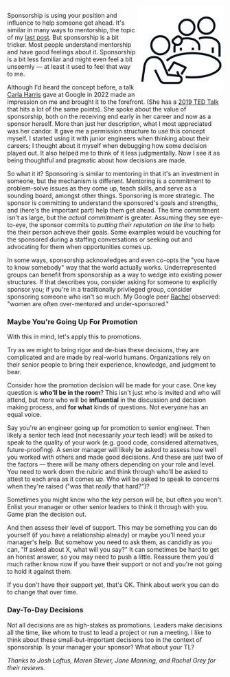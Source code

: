 <!--
.. title: Sponsoring
.. slug: sponsoring
.. date: 2025-03-30 12:00:00 UTC-08:00
.. tags: Management
.. category: 
.. link: 
.. description: 
.. type: text
.. status:
-->

<img style="float:right" class="postimage" src="/f/sponsor.png" alt="One person helping another while at being graded" width=40%>

Sponsorship is using your position and influence to help someone get ahead. It's
similar in many ways to mentorship, the topic of my [last post](/posts/mentoring).
But sponsorship is a bit tricker. Most people understand mentorship
and have good feelings about it. Sponsorship is a bit less familiar and might
even feel a bit unseemly &mdash; at least it used to feel that way to me.

Although I'd heard the concept before, a talk [Carla Harris][] gave at Google in
2022 made an impression on me and brought it to the forefront. (She has a [2019
TED Talk][vid] that hits a lot of the same points). She spoke about the value of
sponsorship, both on the receiving end early in her career and now as a sponsor
herself. More than just her description, what I most appreciated was her candor.
It gave me a permission structure to use this concept myself. I started using it
with junior engineers when thinking about their careers; I thought about it
myself when debugging how some decision played out. It also helped me to think
of it less judgmentally. Now I see it as being thoughtful and pragmatic about
how decisions are made.

So what it it? Sponsoring is similar to mentoring in that it's an investment in
someone, but the mechanism is different. Mentoring is a commitment to
problem-solve issues as they come up, teach skills, and serve as a sounding
board, amongst other things. Sponsoring is more strategic. The sponsor is
committing to understand the sponsored's goals and strengths, and (here's the
important part) help them get ahead. The time commitment isn't as large, but the
_actual commitment_ is greater. Assuming they see eye-to-eye, the sponsor
commits to _putting their reputation on the line_ to help the their person
achieve their goals. Some examples would be vouching for the sponsored during a
staffing conversations or seeking out and advocating for them when opportunities
comes up.

In some ways, sponsorship acknowledges and even co-opts the "you have to know
somebody" way that the world actually works. Underrepresented groups can benefit
from sponsorship as a way to wedge into existing power structures. If that
describes you, consider asking for someone to explicitly sponsor you; if you're
in a traditionally privileged group, consider sponsoring someone who isn't so
much.  My Google peer [Rachel][] observed: "women are often over-mentored and
under-sponsored."

### Maybe You're Going Up For Promotion

With this in mind, let's apply this to promotions.

Try as we might to bring rigor and de-bias these decisions, they are complicated
and are made by real-world humans. Organizations rely on their senior people to
bring their experience, knowledge, and judgment to bear.

Consider how the promotion decision will be made for your case. One key question
is **who'll be in the room**? This isn't just who is invited and who will
attend, but more who will be **influential** in the discussion and decision
making process, and **for what** kinds of questions. Not everyone has an equal
voice.

Say you're an engineer going up for promotion to senior engineer. Then likely a
senior tech lead (not necessarily _your_ tech lead!) will be asked to speak to
the quality of your work (e.g. good code, considered alternatives,
future-proofing). A senior manager will likely be asked to assess how well you
worked with others and made good decisions. And these are just two of the
factors &mdash; there will be many others depending on your role and level. You
need to work down the rubric and think through who'll be asked to attest to each
area as it comes up. Who will be asked to speak to concerns when they're raised
("was that _really_ that hard?")?

Sometimes you might know who the key person will be, but often you won't. Enlist
your manager or other senior leaders to think it through with you. Game plan the
decision out.

And then assess their level of support. This may be something you can do
yourself (if you have a relationship already) or maybe you'll need your
manager's help. But somehow you need to ask them, as candidly as you can, "If
asked about X, what will you say?" It can sometimes be hard to get an honest
answer, so you may need to push a little. Reassure them you'd much rather know
now if you have their support or not and you're not going to hold it against
them.

If you don't have their support yet, that's OK. Think about work you can do
to change that over time.

### Day-To-Day Decisions

Not all decisions are as high-stakes as promotions. Leaders make decisions all
the time, like whom to trust to lead a project or run a meeting. I like to think
about these small-but-important decisions too in the context of sponsorship. Is
your manager your sponsor? What about your TL?

_Thanks to Josh Loftus, Maren Stever, Jane Manning, and Rachel Grey for their
reviews._

[Carla Harris]: https://www.carlaspearls.com/
[vid]: https://www.youtube.com/watch?v=gpE_W50OTUc
[Rachel]: https://www.linkedin.com/in/rachel-grey-b69319/